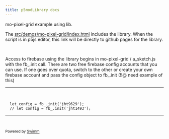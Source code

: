 ```yaml
---
title: p5modLibrary docs
---
```


mo-pixel-grid example using lib.

The <SwmPath>[src/demos/mo-pixel-grid/index.html](/src/demos/mo-pixel-grid/index.html)</SwmPath> includes the library. When the script is in p5js editor, this link will be directly to github pages for the library.

&nbsp;

Access to firebase using the library begins in mo-pixel-grid / a_sketch.js with the fb\_.init call. There are two free firebase config accounts that you can use. If one goes over quota, switch to the other or create your own firebase account and pass the config object to fb\_.init (!!@ need example of this)

<SwmSnippet path="src/demos/mo-pixel-grid/a_sketch.js" line="27">

---

&nbsp;

```
  let config = fb_.init('jht9629');
  // let config = fb_.init('jht1493');
```

---

</SwmSnippet>

&nbsp;

<SwmMeta version="3.0.0" repo-id="Z2l0aHViJTNBJTNBcDVtb0xpYnJhcnklM0ElM0Ftb2xhYi1pdHA=" repo-name="p5moLibrary"><sup>Powered by [Swimm](https://app.swimm.io/)</sup></SwmMeta>
